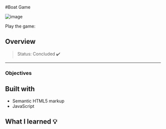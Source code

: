 #Boat Game

![image](https://github.com/lucaso-silva/boatGame/assets/97140968/cc160a4e-84fe-4040-b95b-08497d919026)

Play the game: 

## Overview


> Status: Concluded ✔️

---

### Objectives


## Built with
- Semantic HTML5 markup
- JavaScript

## What I learned 💡
